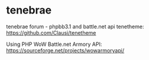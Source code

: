 tenebrae
======

tenebrae forum - phpbb3.1 and battle.net api
tenetheme: https://github.com/Clausi/tenetheme

Using PHP WoW Battle.net Armory API: https://sourceforge.net/projects/wowarmoryapi/
